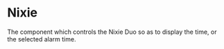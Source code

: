 # Nixie

The component which controls the Nixie Duo so as to display the time, or the selected alarm time.
